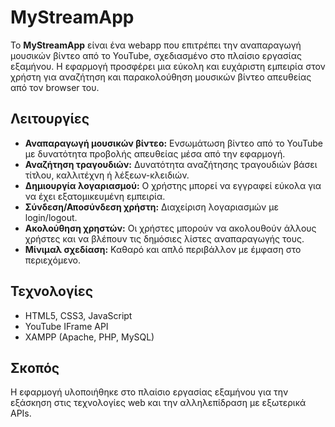 # MyStreamApp

Το **MyStreamApp** είναι ένα webapp που επιτρέπει την αναπαραγωγή μουσικών βίντεο από το YouTube, σχεδιασμένο στο πλαίσιο εργασίας εξαμήνου. Η εφαρμογή προσφέρει μια εύκολη και ευχάριστη εμπειρία στον χρήστη για αναζήτηση και παρακολούθηση μουσικών βίντεο απευθείας από τον browser του.

## Λειτουργίες

- **Αναπαραγωγή μουσικών βίντεο:** Ενσωμάτωση βίντεο από το YouTube με δυνατότητα προβολής απευθείας μέσα από την εφαρμογή.
- **Αναζήτηση τραγουδιών:** Δυνατότητα αναζήτησης τραγουδιών βάσει τίτλου, καλλιτέχνη ή λέξεων-κλειδιών.
- **Δημιουργία λογαριασμού:** Ο χρήστης μπορεί να εγγραφεί εύκολα για να έχει εξατομικευμένη εμπειρία.
- **Σύνδεση/Αποσύνδεση χρήστη:** Διαχείριση λογαριασμών με login/logout.
- **Ακολούθηση χρηστών:** Οι χρήστες μπορούν να ακολουθούν άλλους χρήστες και να βλέπουν τις δημόσιες λίστες αναπαραγωγής τους.
- **Μίνιμαλ σχεδίαση:** Καθαρό και απλό περιβάλλον με έμφαση στο περιεχόμενο.

## Τεχνολογίες

- HTML5, CSS3, JavaScript
- YouTube IFrame API
- XAMPP (Apache, PHP, MySQL)

## Σκοπός

Η εφαρμογή υλοποιήθηκε στο πλαίσιο εργασίας εξαμήνου για την εξάσκηση στις τεχνολογίες web και την αλληλεπίδραση με εξωτερικά APIs.

